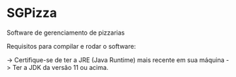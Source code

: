 # SGPizza
Software de gerenciamento de pizzarias

Requisitos para compilar e rodar o software:

 -> Certifique-se de ter a JRE (Java Runtime) mais recente em sua máquina
 -> Ter a JDK da versão 11 ou acima.
	
